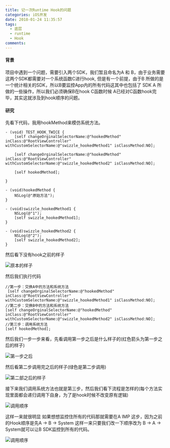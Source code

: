 ```yaml
---
title: 记一次Runtime Hook的问题
categories: iOS开发
date: 2018-01-24 11:35:57
tags:
  - 底层
  - runtime
  - Hook
comments:
---
```

#### 背景
项目中遇到一个问题，需要引入两个SDK，我们暂且命名为A 和 B，由于业务需要这两个SDK都需要对一个系统函数C进行hook, 但是有一个前提，由于B 所做的是一个统计相关的SDK，所以B要监控App内的所有代码这其中也包括了 SDK A 所做的一些操作，所以我们必须确保B在hook C函数时候  A已经对C函数hook完毕，其实这就涉及到hook顺序的问题。
<!--more-->
#### 研究
先看下代码，我用hookMethod来模仿系统方法。
```
- (void) TEST_HOOK_TWICE {
    [self changeOrginalSelectorName:@"hookedMethod" inClass:@"RootViewController" withCustomSelectorName:@"swizzle_hookedMethod1" isClassMethod:NO];

    [self changeOrginalSelectorName:@"hookedMethod" inClass:@"RootViewController" withCustomSelectorName:@"swizzle_hookedMethod2" isClassMethod:NO];

    [self hookedMethod];

}

- (void)hookedMethod {
    NSLog(@"原始方法");
}

- (void)swizzle_hookedMethod1 {
    NSLog(@"1");
    [self swizzle_hookedMethod1];
}

- (void)swizzle_hookedMethod2 {
    NSLog(@"2");
    [self swizzle_hookedMethod2];
}
```
然后看下没有hook之前的样子


![原本的样子](https://cdn.cdnjson.com/tvax3.sinaimg.cn/large/006tNc79gy1fo6ll1zt21j30j80jk3zc.jpg)


然后我们执行代码
```
//第一步：交换A中的方法和系统方法
 [self changeOrginalSelectorName:@"hookedMethod" inClass:@"RootViewController" withCustomSelectorName:@"swizzle_hookedMethod1" isClassMethod:NO];
//第二步：交换B中的方法和系统方法
[self changeOrginalSelectorName:@"hookedMethod" inClass:@"RootViewController" withCustomSelectorName:@"swizzle_hookedMethod2" isClassMethod:NO];
//第三步：调用系统方法
[self hookedMethod];
```
然后我们一步一步来看，先看调用第一步之后是什么样子的(红色箭头为第一步之后的样子)

![第一步之后](https://cdn.cdnjson.com/tvax3.sinaimg.cn/large/006tNc79gy1fo6llhzf0uj30ki0k2q3z.jpg)

然后看第二步调用完之后的样子(绿色是第二步调用)

![第二部之后的样子](https://cdn.cdnjson.com/tvax3.sinaimg.cn/large/006tNc79gy1fo6lm7mfshj30jo0iu75m.jpg)

接下来我们调用系统方法也就是第三步，然后我们看下流程是怎样的(每个方法实现里面都会递归调用下自身，为了是hook时候不改变原有逻辑)

![调用顺序](https://cdn.cdnjson.com/tvax3.sinaimg.cn/large/006tNc79gy1fo6lmi43vmj30yg03v756.jpg)

这样一来就很明显 如果想想监控住所有的代码那就需要在A IMP 这步，因为之前的Hook顺序是先A -> B -> System 这样一来只要我们改一下顺序改为 B -> A -> System就可以让B SDK监控到所有的代码。

![调用顺序](https://cdn.cdnjson.com/tvax3.sinaimg.cn/large/006tNc79gy1fo6ln0wmlyj30yg07ign0.jpg)
